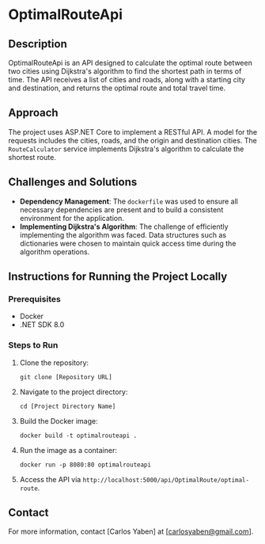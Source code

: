 # OptimalRouteApi

## Description
OptimalRouteApi is an API designed to calculate the optimal route between two cities using Dijkstra's algorithm to find the shortest path in terms of time. The API receives a list of cities and roads, along with a starting city and destination, and returns the optimal route and total travel time.

## Approach
The project uses ASP.NET Core to implement a RESTful API. A model for the requests includes the cities, roads, and the origin and destination cities. The `RouteCalculator` service implements Dijkstra's algorithm to calculate the shortest route.

## Challenges and Solutions
- **Dependency Management**: The `dockerfile` was used to ensure all necessary dependencies are present and to build a consistent environment for the application.
- **Implementing Dijkstra's Algorithm**: The challenge of efficiently implementing the algorithm was faced. Data structures such as dictionaries were chosen to maintain quick access time during the algorithm operations.

## Instructions for Running the Project Locally

### Prerequisites
- Docker
- .NET SDK 8.0

### Steps to Run
1. Clone the repository:
   ```
   git clone [Repository URL]
   ```
2. Navigate to the project directory:
   ```
   cd [Project Directory Name]
   ```
3. Build the Docker image:
   ```
   docker build -t optimalrouteapi .
   ```
4. Run the image as a container:
   ```
   docker run -p 8080:80 optimalrouteapi
   ```
5. Access the API via `http://localhost:5000/api/OptimalRoute/optimal-route`.

## Contact
For more information, contact [Carlos Yaben] at [carlosyaben@gmail.com].